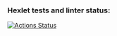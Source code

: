 ### Hexlet tests and linter status:
[![Actions Status](https://github.com/garaevans/frontend-project-46/workflows/hexlet-check/badge.svg)](https://github.com/garaevans/frontend-project-46/actions)